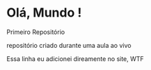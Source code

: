 # Olá, Mundo !
 Primeiro Repositório

repositório criado durante uma aula ao vivo 

Essa linha eu adicionei direamente no site, WTF
